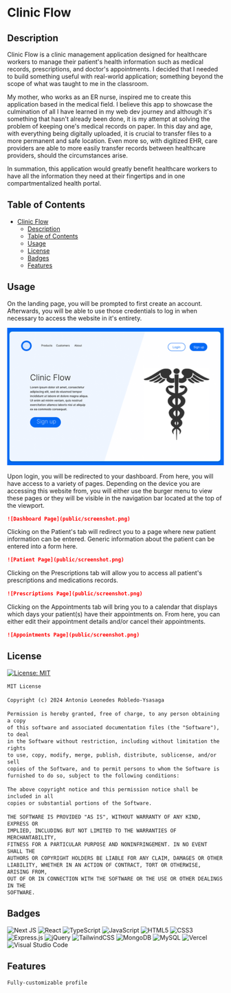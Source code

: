 # Clinic Flow

## Description

Clinic Flow is a clinic management application designed for healthcare workers to manage their patient's health information such as medical records, prescriptions, and doctor's appointments. I decided that I needed to build something useful with real-world application; something beyond the scope of what was taught to me in the classroom. 
    
My mother, who works as an ER nurse, inspired me to create this application based in the medical field. I believe this app to showcase the culmination of all I have learned in my web dev journey and although it's something that hasn't already been done, it is my attempt at solving the problem of keeping one's medical records on paper. In this day and age, with everything being digitally uploaded, it is crucial to transfer files to a more permanent and safe location. Even more so, with digitized EHR, care providers are able to more easily transfer records between healthcare providers, should the circumstances arise. 

In summation, this application would greatly benefit healthcare workers to have all the information they need at their fingertips and in one compartmentalized health portal. 

## Table of Contents
- [Clinic Flow](#clinic-flow)
  - [Description](#description)
  - [Table of Contents](#table-of-contents)
  - [Usage](#usage)
  - [License](#license)
  - [Badges](#badges)
  - [Features](#features)

## Usage 

On the landing page, you will be prompted to first create an account. Afterwards, you will be able to use those credentials to log in when necessary to access the website in it's entirety. 
    
<p align="center">
<img src="public/ClinicFlow.png" alt="Clinic Flow's landing page" width="700px">
</p>
  
Upon login, you will be redirected to your dashboard. From here, you will have access to a variety of pages. Depending on the device you are accessing this website from, you will either use the burger menu to view these pages or they will be visible in the navigation bar located at the top of the viewport. 

  ```md
  ![Dashboard Page](public/screenshot.png)
  ```

Clicking on the Patient's tab will redirect you to a page where new patient information can be entered. Generic information about the patient can be entered into a form here. 
    
```md
![Patient Page](public/screenshot.png)
  ```

Clicking on the Prescriptions tab will allow you to access all patient's prescriptions and medications records. 

```md
![Prescriptions Page](public/screenshot.png)
```

Clicking on the Appointments tab will bring you to a calendar that displays which days your patient(s) have their appointments on. From here, you can either edit their appointment details and/or cancel their appointments. 

```md
![Appointments Page](public/screenshot.png)
```

## License

[![License: MIT](https://img.shields.io/badge/License-MIT-yellow.svg)](https://opensource.org/licenses/MIT)

    MIT License 

    Copyright (c) 2024 Antonio Leonedes Robledo-Ysasaga

    Permission is hereby granted, free of charge, to any person obtaining a copy
    of this software and associated documentation files (the "Software"), to deal
    in the Software without restriction, including without limitation the rights
    to use, copy, modify, merge, publish, distribute, sublicense, and/or sell
    copies of the Software, and to permit persons to whom the Software is
    furnished to do so, subject to the following conditions:

    The above copyright notice and this permission notice shall be included in all
    copies or substantial portions of the Software.

    THE SOFTWARE IS PROVIDED "AS IS", WITHOUT WARRANTY OF ANY KIND, EXPRESS OR
    IMPLIED, INCLUDING BUT NOT LIMITED TO THE WARRANTIES OF MERCHANTABILITY,
    FITNESS FOR A PARTICULAR PURPOSE AND NONINFRINGEMENT. IN NO EVENT SHALL THE
    AUTHORS OR COPYRIGHT HOLDERS BE LIABLE FOR ANY CLAIM, DAMAGES OR OTHER
    LIABILITY, WHETHER IN AN ACTION OF CONTRACT, TORT OR OTHERWISE, ARISING FROM,
    OUT OF OR IN CONNECTION WITH THE SOFTWARE OR THE USE OR OTHER DEALINGS IN THE
    SOFTWARE.

## Badges
![Next JS](https://img.shields.io/badge/Next-black?style=for-the-badge&logo=next.js&logoColor=white)
![React](https://img.shields.io/badge/react-%2320232a.svg?style=for-the-badge&logo=react&logoColor=%2361DAFB)
![TypeScript](https://img.shields.io/badge/typescript-%23007ACC.svg?style=for-the-badge&logo=typescript&logoColor=white)
![JavaScript](https://img.shields.io/badge/javascript-%23323330.svg?style=for-the-badge&logo=javascript&logoColor=%23F7DF1E)
![HTML5](https://img.shields.io/badge/html5-%23E34F26.svg?style=for-the-badge&logo=html5&logoColor=white)
![CSS3](https://img.shields.io/badge/css3-%231572B6.svg?style=for-the-badge&logo=css3&logoColor=white)
![Express.js](https://img.shields.io/badge/express.js-%23404d59.svg?style=for-the-badge&logo=express&logoColor=%2361DAFB)
![jQuery](https://img.shields.io/badge/jquery-%230769AD.svg?style=for-the-badge&logo=jquery&logoColor=white)
![TailwindCSS](https://img.shields.io/badge/tailwindcss-%2338B2AC.svg?style=for-the-badge&logo=tailwind-css&logoColor=white)
![MongoDB](https://img.shields.io/badge/MongoDB-%234ea94b.svg?style=for-the-badge&logo=mongodb&logoColor=white)
![MySQL](https://img.shields.io/badge/mysql-4479A1.svg?style=for-the-badge&logo=mysql&logoColor=white)
![Vercel](https://img.shields.io/badge/vercel-%23000000.svg?style=for-the-badge&logo=vercel&logoColor=white)
![Visual Studio Code](https://img.shields.io/badge/Visual%20Studio%20Code-0078d7.svg?style=for-the-badge&logo=visual-studio-code&logoColor=white)

## Features 

    Fully-customizable profile 
